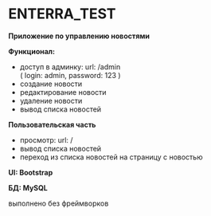 # ENTERRA_TEST
**Приложение по управлению новостями**

**Функционал:**

- доступ в админку: url: /admin  
  ( login: admin, password: 123 )
- создание новости
- редактирование новости
- удаление новости
- вывод списка новостей

**Пользовательская часть**

- просмотр: url: /
- вывод списка новостей
- переход из списка новостей на страницу с новостью


**UI: Bootstrap**

**БД: MySQL**

выполнено без фреймворков
